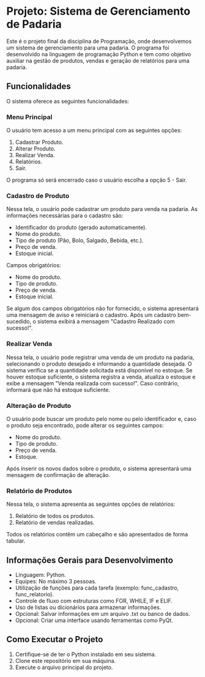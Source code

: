 # Projeto: Sistema de Gerenciamento de Padaria

Este é o projeto final da disciplina de Programação, onde desenvolvemos um sistema de gerenciamento para uma padaria. O programa foi desenvolvido na linguagem de programação Python e tem como objetivo auxiliar na gestão de produtos, vendas e geração de relatórios para uma padaria.

## Funcionalidades

O sistema oferece as seguintes funcionalidades:

### Menu Principal

O usuário tem acesso a um menu principal com as seguintes opções:
1. Cadastrar Produto.
2. Alterar Produto.
3. Realizar Venda.
4. Relatórios.
5. Sair.

O programa só será encerrado caso o usuário escolha a opção 5 - Sair.

### Cadastro de Produto

Nessa tela, o usuário pode cadastrar um produto para venda na padaria. As informações necessárias para o cadastro são:

- Identificador do produto (gerado automaticamente).
- Nome do produto.
- Tipo de produto (Pão, Bolo, Salgado, Bebida, etc.).
- Preço de venda.
- Estoque inicial.

Campos obrigatórios:

- Nome do produto.
- Tipo de produto.
- Preço de venda.
- Estoque inicial.

Se algum dos campos obrigatórios não for fornecido, o sistema apresentará uma mensagem de aviso e reiniciará o cadastro. Após um cadastro bem-sucedido, o sistema exibirá a mensagem "Cadastro Realizado com sucesso!".

### Realizar Venda

Nessa tela, o usuário pode registrar uma venda de um produto na padaria, selecionando o produto desejado e informando a quantidade desejada. O sistema verifica se a quantidade solicitada está disponível no estoque. Se houver estoque suficiente, o sistema registra a venda, atualiza o estoque e exibe a mensagem "Venda realizada com sucesso!". Caso contrário, informará que não há estoque suficiente.

### Alteração de Produto

O usuário pode buscar um produto pelo nome ou pelo identificador e, caso o produto seja encontrado, pode alterar os seguintes campos:

- Nome do produto.
- Tipo de produto.
- Preço de venda.
- Estoque.

Após inserir os novos dados sobre o produto, o sistema apresentará uma mensagem de confirmação de alteração.

### Relatório de Produtos

Nessa tela, o sistema apresenta as seguintes opções de relatórios:

1. Relatório de todos os produtos.
2. Relatório de vendas realizadas.

Todos os relatórios contêm um cabeçalho e são apresentados de forma tabular.

## Informações Gerais para Desenvolvimento

- Linguagem: Python.
- Equipes: No máximo 3 pessoas.
- Utilização de funções para cada tarefa (exemplo: func_cadastro, func_relatorio).
- Controle de fluxo com estruturas como FOR, WHILE, IF e ELIF.
- Uso de listas ou dicionários para armazenar informações.
- Opcional: Salvar informações em um arquivo .txt ou banco de dados.
- Opcional: Criar uma interface usando ferramentas como PyQt.

## Como Executar o Projeto

1. Certifique-se de ter o Python instalado em seu sistema.
2. Clone este repositório em sua máquina.
3. Execute o arquivo principal do projeto.


 
